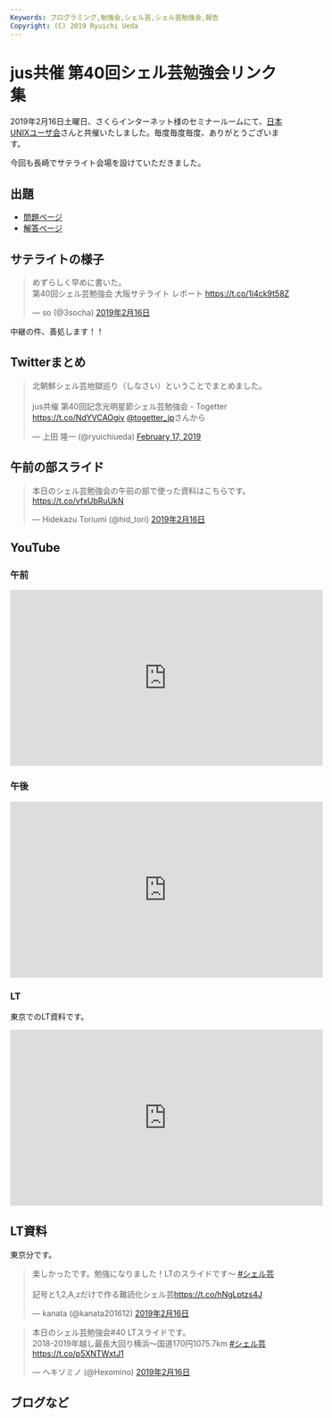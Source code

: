 ```yaml
---
Keywords: プログラミング,勉強会,シェル芸,シェル芸勉強会,報告
Copyright: (C) 2019 Ryuichi Ueda
---
```


# jus共催 第40回シェル芸勉強会リンク集

2019年2月16日土曜日、さくらインターネット様のセミナールームにて、[日本UNIXユーザ会](https://www.jus.or.jp/)さんと共催いたしました。毎度毎度毎度、ありがとうございます。

今回も長崎でサテライト会場を設けていただきました。

## 出題

* [問題ページ](/?post=20190216_shellgei_40_q)
* [解答ページ](/?post=20190216_shellgei_40)

## サテライトの様子

<blockquote class="twitter-tweet" data-lang="ja"><p lang="ja" dir="ltr">めずらしく早めに書いた。<br>第40回シェル芸勉強会 大阪サテライト レポート <a href="https://t.co/1i4ck9t58Z">https://t.co/1i4ck9t58Z</a></p>&mdash; so (@3socha) <a href="https://twitter.com/3socha/status/1096775338367959041?ref_src=twsrc%5Etfw">2019年2月16日</a></blockquote>
<script async src="https://platform.twitter.com/widgets.js" charset="utf-8"></script>

中継の件、善処します！！

## Twitterまとめ

<blockquote class="twitter-tweet" data-partner="tweetdeck"><p lang="ja" dir="ltr">北朝鮮シェル芸地獄巡り（しなさい）ということでまとめました。<br><br>jus共催 第40回記念光明星節シェル芸勉強会 - Togetter <a href="https://t.co/NdYVCAOgiv">https://t.co/NdYVCAOgiv</a> <a href="https://twitter.com/togetter_jp?ref_src=twsrc%5Etfw">@togetter_jp</a>さんから</p>&mdash; 上田 隆一 (@ryuichiueda) <a href="https://twitter.com/ryuichiueda/status/1096965420626587649?ref_src=twsrc%5Etfw">February 17, 2019</a></blockquote>
<script async src="https://platform.twitter.com/widgets.js" charset="utf-8"></script>


## 午前の部スライド

<blockquote class="twitter-tweet" data-lang="ja"><p lang="ja" dir="ltr">本日のシェル芸勉強会の午前の部で使った資料はこちらです。<a href="https://t.co/vfxUbRuUkN">https://t.co/vfxUbRuUkN</a></p>&mdash; Hidekazu Toriumi (@hid_tori) <a href="https://twitter.com/hid_tori/status/1096783671317606400?ref_src=twsrc%5Etfw">2019年2月16日</a></blockquote>
<script async src="https://platform.twitter.com/widgets.js" charset="utf-8"></script>


## YouTube

### 午前

<iframe width="560" height="315" src="https://www.youtube.com/embed/X3OLe01s34U" frameborder="0" allow="accelerometer; autoplay; encrypted-media; gyroscope; picture-in-picture" allowfullscreen></iframe>

### 午後

<iframe width="560" height="315" src="https://www.youtube.com/embed/-6s9TtEaTU4" frameborder="0" allow="accelerometer; autoplay; encrypted-media; gyroscope; picture-in-picture" allowfullscreen></iframe>

### LT

東京でのLT資料です。

<iframe width="560" height="315" src="https://www.youtube.com/embed/8TotAuBAjSQ" frameborder="0" allow="accelerometer; autoplay; encrypted-media; gyroscope; picture-in-picture" allowfullscreen></iframe>

## LT資料

東京分です。

<blockquote class="twitter-tweet" data-lang="ja"><p lang="ja" dir="ltr">楽しかったです。勉強になりました！LTのスライドです〜 <a href="https://twitter.com/hashtag/%E3%82%B7%E3%82%A7%E3%83%AB%E8%8A%B8?src=hash&amp;ref_src=twsrc%5Etfw">#シェル芸</a> <br><br>記号と1,2,A,zだけで作る難読化シェル芸<a href="https://t.co/hNgLptzs4J">https://t.co/hNgLptzs4J</a></p>&mdash; kanata (@kanata201612) <a href="https://twitter.com/kanata201612/status/1096794806422917120?ref_src=twsrc%5Etfw">2019年2月16日</a></blockquote>
<script async src="https://platform.twitter.com/widgets.js" charset="utf-8"></script>


<blockquote class="twitter-tweet" data-lang="ja"><p lang="ja" dir="ltr">本日のシェル芸勉強会#40 LTスライドです。<br>2018-2019年越し最長大回り横浜〜国道170円1075.7km <a href="https://twitter.com/hashtag/%E3%82%B7%E3%82%A7%E3%83%AB%E8%8A%B8?src=hash&amp;ref_src=twsrc%5Etfw">#シェル芸</a><a href="https://t.co/p5XNTWxtJ1">https://t.co/p5XNTWxtJ1</a></p>&mdash; ヘキソミノ (@Hexomino) <a href="https://twitter.com/Hexomino/status/1096754172014223361?ref_src=twsrc%5Etfw">2019年2月16日</a></blockquote>
<script async src="https://platform.twitter.com/widgets.js" charset="utf-8"></script>



## ブログなど
